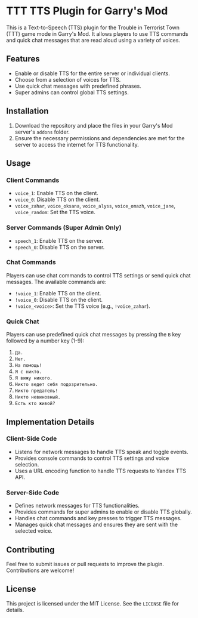 # TTT TTS Plugin for Garry's Mod

This is a Text-to-Speech (TTS) plugin for the Trouble in Terrorist Town (TTT) game mode in Garry's Mod. It allows players to use TTS commands and quick chat messages that are read aloud using a variety of voices.

## Features

- Enable or disable TTS for the entire server or individual clients.
- Choose from a selection of voices for TTS.
- Use quick chat messages with predefined phrases.
- Super admins can control global TTS settings.

## Installation

1. Download the repository and place the files in your Garry's Mod server's `addons` folder.
2. Ensure the necessary permissions and dependencies are met for the server to access the internet for TTS functionality.

## Usage

### Client Commands

- `voice_1`: Enable TTS on the client.
- `voice_0`: Disable TTS on the client.
- `voice_zahar`, `voice_oksana`, `voice_alyss`, `voice_omazh`, `voice_jane`, `voice_random`: Set the TTS voice.

### Server Commands (Super Admin Only)

- `speech_1`: Enable TTS on the server.
- `speech_0`: Disable TTS on the server.

### Chat Commands

Players can use chat commands to control TTS settings or send quick chat messages. The available commands are:

- `!voice_1`: Enable TTS on the client.
- `!voice_0`: Disable TTS on the client.
- `!voice_<voice>`: Set the TTS voice (e.g., `!voice_zahar`).

### Quick Chat

Players can use predefined quick chat messages by pressing the `B` key followed by a number key (1-9):

1. `Да.`
2. `Нет.`
3. `На помощь!`
4. `Я с никто.`
5. `Я вижу никого.`
6. `Никто ведет себя подозрительно.`
7. `Никто предатель!`
8. `Никто невиновный.`
9. `Есть кто живой?`

## Implementation Details

### Client-Side Code

- Listens for network messages to handle TTS speak and toggle events.
- Provides console commands to control TTS settings and voice selection.
- Uses a URL encoding function to handle TTS requests to Yandex TTS API.

### Server-Side Code

- Defines network messages for TTS functionalities.
- Provides commands for super admins to enable or disable TTS globally.
- Handles chat commands and key presses to trigger TTS messages.
- Manages quick chat messages and ensures they are sent with the selected voice.

## Contributing

Feel free to submit issues or pull requests to improve the plugin. Contributions are welcome!

## License

This project is licensed under the MIT License. See the `LICENSE` file for details.
